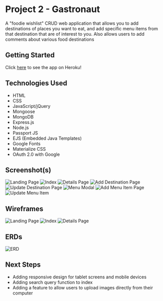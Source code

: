 # Project 2 - Gastronaut
A "foodie wishlist" CRUD web application that allows you to add destinations of places you want to eat, and add specific menu items from that destination that are of interest to you. Also allows users to add comments about various food destinations

## Getting Started
Click [here](https://gastronaut-app.herokuapp.com/) to see the app on Heroku!

## Technologies Used
- HTML
- CSS
- JavaScript/jQuery
- Mongoose
- MongoDB
- Express.js
- Node.js
- Passport JS
- EJS (Embedded Java Templates)
- Google Fonts
- Materialize CSS
- OAuth 2.0 with Google

## Screenshot(s)
![Landing Page](public/imgs/Home_Page.png)
![Index](public/imgs/Index_Page.png)
![Details Page](public/imgs/Details_Page.png)
![Add Destination Page](public/imgs/Add_Destination.png)
![Update Destination Page](public/imgs/Update_Destination.png)
![Menu Modal](public/imgs/Menu_Modal.png)
![Add Menu Item Page](public/imgs/Add_Menu_Item.png)
![Update Menu Item]()

## Wireframes
![Landing Page](public/imgs/Landing_Page_Wireframe.png)
![Index](public/imgs/Show_All_Wireframe.png)
![Details Page](public/imgs/Show_Page_Wireframe.png)

## ERDs
![ERD](public/imgs/Final_ERD.jpg)

## Next Steps
- Adding responsive design for tablet screens and mobile devices
- Adding search query function to index
- Adding a feature to allow users to upload images directly from their computer
